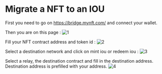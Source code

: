 # Migrate a NFT to an IOU

First you need to go on https://bridge.mynft.com/ and connect your wallet.

Then you are on this page :
![1](https://user-images.githubusercontent.com/92730623/145565954-eac4d513-d068-428c-9b14-d37eb93ab8ed.png)

Fill your NFT contract address and token id :
![2](https://user-images.githubusercontent.com/92730623/145566136-1e64db65-88b4-4789-b5d9-bb4c22e47eb6.png)

Select a destination network and click on mint iou or redeem iou :
![3](https://user-images.githubusercontent.com/92730623/145566313-0e47c356-e462-489c-b0ea-05ee7cd94fc3.png)

Select a relay, the destination contract and fill in the destination address. Destination address is prefilled with your address.
![4](https://user-images.githubusercontent.com/92730623/145566399-e22ad2b3-5f65-4e52-b207-083a3a1ab3c2.png)
